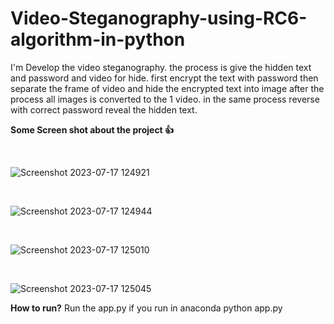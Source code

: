 # Video-Steganography-using-RC6-algorithm-in-python
I'm Develop the video steganography. the process is give the hidden text and password and video for hide. first encrypt the text with password then separate the frame of video and hide the encrypted text into image after the process all images is converted to the 1 video. in the same process reverse with correct password reveal the hidden text.

<b>Some Screen shot about the project 👍</b>

<br>

![Screenshot 2023-07-17 124921](https://github.com/Bala-V22/Video-Steganography-using-RC6-algorithm-in-python/assets/134045414/1af54fd6-033f-4353-93ab-739615fe8356)

<br>

![Screenshot 2023-07-17 124944](https://github.com/Bala-V22/Video-Steganography-using-RC6-algorithm-in-python/assets/134045414/296d6c8a-4e1e-44fb-acd4-c2a0f9d6d92e)

<br> 

![Screenshot 2023-07-17 125010](https://github.com/Bala-V22/Video-Steganography-using-RC6-algorithm-in-python/assets/134045414/1860d5a3-d51a-446e-82f2-d52c36f23728)

<br>

![Screenshot 2023-07-17 125045](https://github.com/Bala-V22/Video-Steganography-using-RC6-algorithm-in-python/assets/134045414/f62553fc-64e9-4d0d-9de2-ea05d23f3b57)


<b>How to run?</b>
Run the app.py 
if you run in anaconda python app.py
